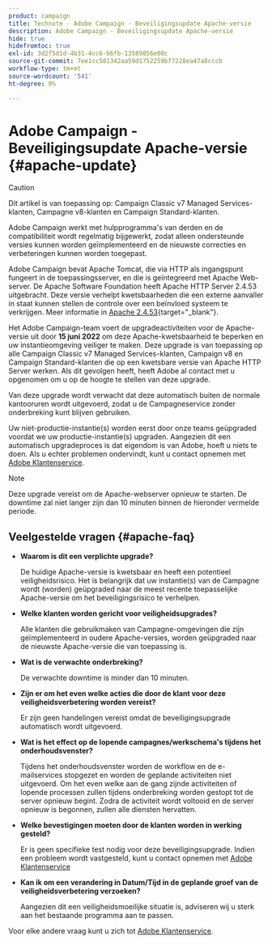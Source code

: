 ```yaml
---
product: campaign
title: Technote - Adobe Campaign - Beveiligingsupdate Apache-versie
description: Adobe Campaign - Beveiligingsupdate Apache-versie
hide: true
hidefromtoc: true
exl-id: 3d2f5d1d-4b31-4cc6-b6fb-13589856e00c
source-git-commit: 7ee1cc501342aa59d1752259bf7228ea47a8cccb
workflow-type: tm+mt
source-wordcount: '541'
ht-degree: 0%

---
```


# Adobe Campaign - Beveiligingsupdate Apache-versie {#apache-update}

>[!CAUTION]
>Dit artikel is van toepassing op: Campaign Classic v7 Managed Services-klanten, Campagne v8-klanten en Campaign Standard-klanten.

Adobe Campaign werkt met hulpprogramma&#39;s van derden en de compatibiliteit wordt regelmatig bijgewerkt, zodat alleen ondersteunde versies kunnen worden geïmplementeerd en de nieuwste correcties en verbeteringen kunnen worden toegepast.

Adobe Campaign bevat Apache Tomcat, die via HTTP als ingangspunt fungeert in de toepassingsserver, en die is geïntegreerd met Apache Web-server. De Apache Software Foundation heeft Apache HTTP Server 2.4.53 uitgebracht. Deze versie verhelpt kwetsbaarheden die een externe aanvaller in staat kunnen stellen de controle over een beïnvloed systeem te verkrijgen. Meer informatie in [Apache 2.4.53](https://downloads.apache.org/httpd/Announcement2.4.html){target=&quot;_blank&quot;}.

Het Adobe Campaign-team voert de upgradeactiviteiten voor de Apache-versie uit door **15 juni 2022** om deze Apache-kwetsbaarheid te beperken en uw instantieomgeving veiliger te maken. Deze upgrade is van toepassing op alle Campaign Classic v7 Managed Services-klanten, Campaign v8 en Campaign Standard-klanten die op een kwetsbare versie van Apache HTTP Server werken. Als dit gevolgen heeft, heeft Adobe al contact met u opgenomen om u op de hoogte te stellen van deze upgrade.

Van deze upgrade wordt verwacht dat deze automatisch buiten de normale kantooruren wordt uitgevoerd, zodat u de Campagneservice zonder onderbreking kunt blijven gebruiken.

Uw niet-productie-instantie(s) worden eerst door onze teams geüpgraded voordat we uw productie-instantie(s) upgraden. Aangezien dit een automatisch upgradeproces is dat eigendom is van Adobe, hoeft u niets te doen. Als u echter problemen ondervindt, kunt u contact opnemen met [Adobe Klantenservice](https://experienceleague.adobe.com/?support-solution=Campaign#support).


>[!NOTE]
>Deze upgrade vereist om de Apache-webserver opnieuw te starten. De downtime zal niet langer zijn dan 10 minuten binnen de hieronder vermelde periode.

## Veelgestelde vragen {#apache-faq}

* **Waarom is dit een verplichte upgrade?**

   De huidige Apache-versie is kwetsbaar en heeft een potentieel veiligheidsrisico. Het is belangrijk dat uw instantie(s) van de Campagne wordt (worden) geüpgraded naar de meest recente toepasselijke Apache-versie om het beveiligingsrisico te verhelpen.

* **Welke klanten worden gericht voor veiligheidsupgrades?**

   Alle klanten die gebruikmaken van Campagne-omgevingen die zijn geïmplementeerd in oudere Apache-versies, worden geüpgraded naar de nieuwste Apache-versie die van toepassing is.

* **Wat is de verwachte onderbreking?**

   De verwachte downtime is minder dan 10 minuten.

* **Zijn er om het even welke acties die door de klant voor deze veiligheidsverbetering worden vereist?**

   Er zijn geen handelingen vereist omdat de beveiligingsupgrade automatisch wordt uitgevoerd.

* **Wat is het effect op de lopende campagnes/werkschema&#39;s tijdens het onderhoudsvenster?**

   Tijdens het onderhoudsvenster worden de workflow en de e-mailservices stopgezet en worden de geplande activiteiten niet uitgevoerd. Om het even welke aan de gang zijnde activiteiten of lopende processen zullen tijdens onderbreking worden gestopt tot de server opnieuw begint. Zodra de activiteit wordt voltooid en de server opnieuw is begonnen, zullen alle diensten hervatten.

* **Welke bevestigingen moeten door de klanten worden in werking gesteld?**

   Er is geen specifieke test nodig voor deze beveiligingsupgrade. Indien een probleem wordt vastgesteld, kunt u contact opnemen met [Adobe Klantenservice](https://experienceleague.adobe.com/?support-solution=Campaign#support)


* **Kan ik om een verandering in Datum/Tijd in de geplande groef van de veiligheidsverbetering verzoeken?**

   Aangezien dit een veiligheidsmoeilijke situatie is, adviseren wij u sterk aan het bestaande programma aan te passen.


Voor elke andere vraag kunt u zich tot [Adobe Klantenservice](https://experienceleague.adobe.com/?support-solution=Campaign#support).
